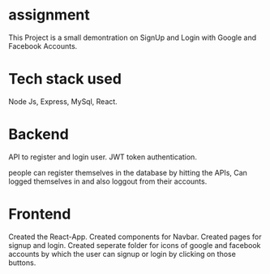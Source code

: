 # assignment

This Project is a small demontration on SignUp and Login with Google and Facebook Accounts. 

# Tech stack used
Node Js, Express, MySql, React.

# Backend
API to register and login user.
JWT token authentication.

people can register themselves in the database by hitting the APIs, Can logged themselves in and also loggout from their accounts.

# Frontend
Created the React-App.
Created components for Navbar.
Created pages for signup and login.
Created seperate folder for icons of google and facebook accounts by which the user can signup or login by clicking on those buttons.

